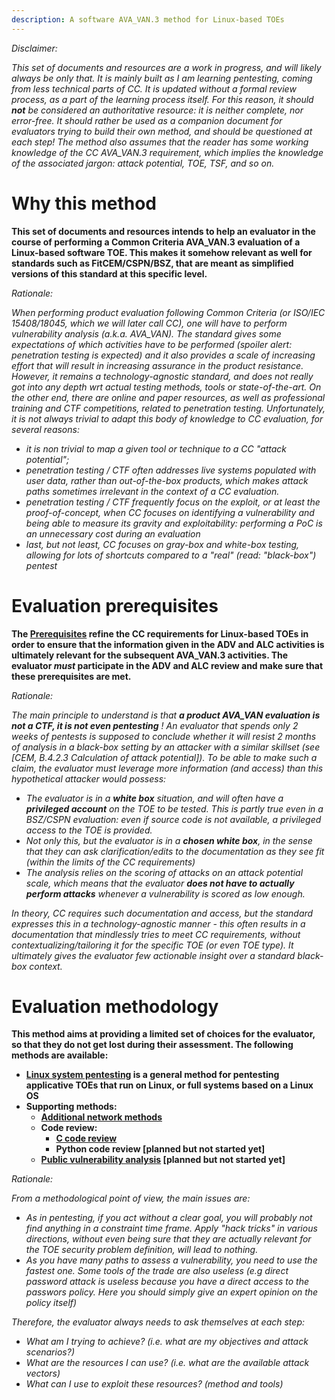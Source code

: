 ```yaml
---
description: A software AVA_VAN.3 method for Linux-based TOEs
---
```


_Disclaimer:_

_This set of documents and resources are a work in progress, and will likely always be only that. It is mainly built as I am learning pentesting, coming from less technical parts of CC. It is updated without a formal review process, as a part of the learning process itself. For this reason, it should **not** be considered an authoritative resource: it is neither complete, nor error-free. It should rather be used as a companion document for evaluators trying to build their own method, and should be questioned at each step! The method also assumes that the reader has some working knowledge of the CC AVA\_VAN.3 requirement, which implies the knowledge of the associated jargon: attack potential, TOE, TSF, and so on._

# Why this method

**This set of documents and resources intends to help an evaluator in the course of performing a Common Criteria AVA_VAN.3 evaluation of a Linux-based software TOE. This makes it somehow relevant as well for standards such as FitCEM/CSPN/BSZ, that are meant as simplified versions of this standard at this specific level.**

_Rationale:_

_When performing product evaluation following Common Criteria (or ISO/IEC 15408/18045, which we will later call CC), one will have to perform vulnerability analysis (a.k.a. AVA\_VAN). The standard gives some expectations of which activities have to be performed (spoiler alert: _penetration testing_ is expected) and it also provides a scale of increasing effort that will result in increasing assurance in the product resistance. However, it remains a technology-agnostic standard, and does not really got into any depth wrt actual testing methods, tools or state-of-the-art. On the other end, there are online and paper resources, as well as professional training and CTF competitions, related to penetration testing. Unfortunately, it is not always trivial to adapt this body of knowledge to CC evaluation, for several reasons:_

 - _it is non trivial to map a given tool or technique to a CC "attack potential";_
 - _penetration testing / CTF often addresses live systems populated with user data, rather than out-of-the-box products, which makes attack paths sometimes irrelevant in the context of a CC evaluation._
 - _penetration testing / CTF frequently focus on the exploit, or at least the proof-of-concept, when CC focuses on identifying a vulnerability and being able to measure its gravity and exploitability: performing a PoC is an unnecessary cost during an evaluation_
 - _last, but not least, CC focuses on gray-box and white-box testing, allowing for lots of shortcuts compared to a "real" (read: "black-box") pentest_


# Evaluation prerequisites

**The [Prerequisites](Linux\_pentest/0\_Prerequisites.md) refine the CC requirements for Linux-based TOEs in order to ensure that the information given in the ADV and ALC activities is ultimately relevant for the subsequent AVA\_VAN.3 activities. The evaluator *must* participate in the ADV and ALC review and make sure that these prerequisites are met.**


_Rationale:_

_The main principle to understand is that **a product AVA\_VAN evaluation is not a CTF, it is not even pentesting** ! An evaluator that spends only 2 weeks of pentests is supposed to conclude whether it will resist 2 months of analysis in a black-box setting by an attacker with a similar skillset (see \[CEM, B.4.2.3 Calculation of attack potential]). To be able to make such a claim, the evaluator _must_ leverage more information (and access) than this hypothetical  attacker would possess:_
 - _The evaluator is in a **white box** situation, and will often have a **privileged account** on the TOE to be tested. This is partly true even in a BSZ/CSPN evaluation: even if source code is not available, a privileged access to the TOE is provided._
 - _Not only this, but the evaluator is in a **chosen white box**, in the sense that they can ask clarification/edits to the documentation as they see fit (within the limits of the CC requirements)_
 - _The analysis relies on the scoring of attacks on an attack potential scale, which means that the evaluator **does not have to actually perform attacks** whenever a vulnerability is scored as low enough._

_In theory, CC requires such documentation and access, but the standard expresses this in a technology-agnostic manner - this often results in a documentation that mindlessly tries to meet CC requirements, without contextualizing/tailoring it for the specific TOE (or even TOE type). It ultimately gives the evaluator few actionable insight over a standard black-box context._


# Evaluation methodology

**This method aims at providing a limited set of choices for the evaluator, so that they do not get lost during their assessment. The following methods are available:**

 - **[Linux system pentesting](Linux\_pentest/1\_Linux\_system\_pentesting.md) is a general method for pentesting applicative TOEs that run on Linux, or full systems based on a Linux OS**
 - **Supporting methods:**
   - **[Additional network methods](Linux_pentest/2_Additional_network_methods.md)**
   - **Code review:**
     - **[C code review](Linux\_pentest/Code\_review/C\_code\_review\_VAN3.md)**
     - **Python code review \[planned but not started yet]**
   - **[Public vulnerability analysis](\_1\_Public\_vulnerability\_analysis/Public\_vulnerability\_analysis\_101.md) \[planned but not started yet]**

_Rationale:_

_From a methodological point of view, the main issues are:_
 - _As in pentesting, if you act without a clear goal, you will probably not find anything in a constraint time frame. Apply "hack tricks" in various directions, without even being sure that they are actually relevant for the TOE security problem definition, will lead to nothing._
 - _As you have many paths to assess a vulnerability, you need to use the fastest one. Some tools of the trade are also useless (e.g direct password attack is useless because you have a direct access to the passwors policy. Here you should simply give an expert opinion on the policy itself)_

_Therefore, the evaluator always needs to ask themselves at each step:_
 - _What am I trying to achieve? (i.e. what are my objectives and _attack scenarios_?)_
 - _What are the resources I can use? (i.e. what are the available _attack vectors_)_
 - _What can I use to exploit these resources? (_method and tools_)_


